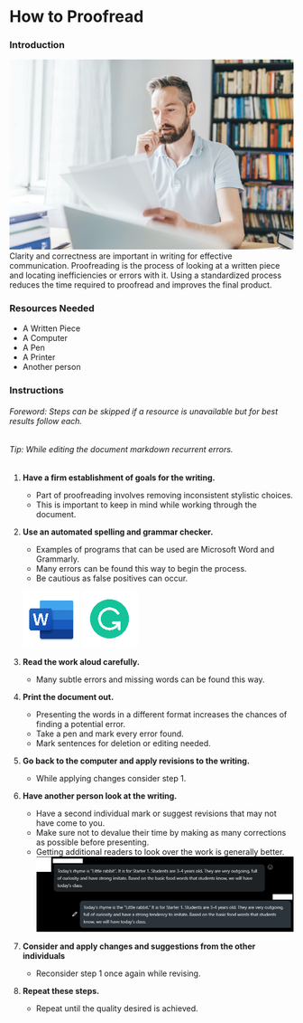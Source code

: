 # How to Proofread 
### Introduction
![](ManReads.png)
Clarity and correctness are important in writing for effective communication. Proofreading is the process of looking at a written piece and locating inefficiencies or errors with it. Using a standardized process reduces the time required to proofread and improves the final product. 

### Resources Needed

*   A Written Piece
*   A Computer
*   A Pen
*   A Printer
*   Another person

### Instructions

###### _Foreword: Steps can be skipped if a resource is unavailable but for best results follow each._
###### _Tip: While editing the document markdown recurrent errors._

1. **Have a firm establishment of goals for the writing.**
    * Part of proofreading involves removing inconsistent stylistic choices. 
    * This is important to keep in mind while working through the document.
2.  **Use an automated spelling and grammar checker.**
    * Examples of programs that can be used are Microsoft Word and Grammarly.
    * Many errors can be found this way to begin the process.  
    * Be cautious as false positives can occur.
	
	
	![](WordIcon.png) 
	![](GrammarlyIcon.png) 
3. **Read the work aloud carefully.**
    * Many subtle errors and missing words can be found this way.
4. **Print the document out.**
    * Presenting the words in a different format increases the chances of finding a potential error.
    * Take a pen and mark every error found.
    * Mark sentences for deletion or editing needed.
5. **Go back to the computer and apply revisions to the writing.**
    * While applying changes consider step 1.
6. **Have another person look at the writing.**
    * Have a second individual mark or suggest revisions that may not have come to you.
    * Make sure not to devalue their time by making as many corrections as possible before presenting.
    * Getting additional readers to look over the work is generally better.
	![](Proofread.png)
7. **Consider and apply changes and suggestions from the other individuals**
    * Reconsider step 1 once again while revising.
8. **Repeat these steps.**
    * Repeat until the quality desired is achieved.
